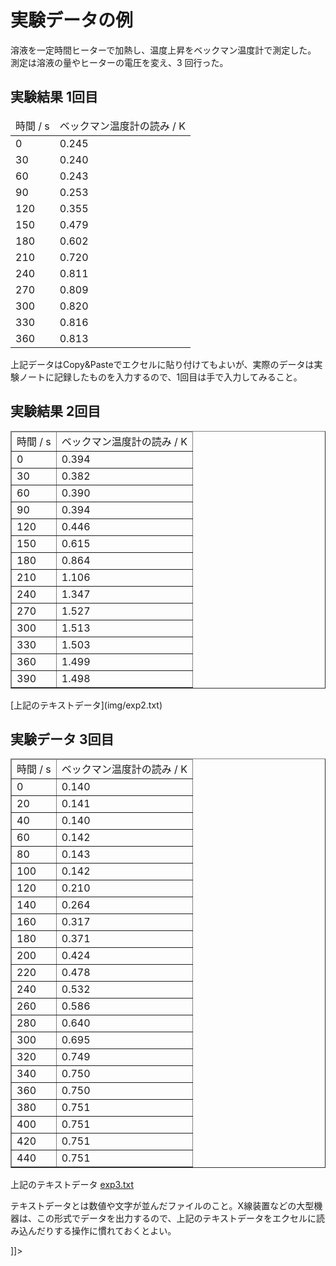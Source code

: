 # 実験データの例

溶液を一定時間ヒーターで加熱し、温度上昇をベックマン温度計で測定した。<br />測定は溶液の量やヒーターの電圧を変え、3 回行った。

<h2>実験結果 1回目</h2>
<table border="0">
<thead>
<tr>
<td>時間 / s</td>
<td>ベックマン温度計の読み / K</td>
</tr>
</thead>
<tbody>
<tr>
<td>0</td>
<td>0.245</td>
</tr>
<tr>
<td>30</td>
<td>0.240</td>
</tr>
<tr>
<td>60</td>
<td>0.243</td>
</tr>
<tr>
<td>90</td>
<td>0.253</td>
</tr>
<tr>
<td>120</td>
<td>0.355</td>
</tr>
<tr>
<td>150</td>
<td>0.479</td>
</tr>
<tr>
<td>180</td>
<td>0.602</td>
</tr>
<tr>
<td>210</td>
<td>0.720</td>
</tr>
<tr>
<td>240</td>
<td>0.811</td>
</tr>
<tr>
<td>270</td>
<td>0.809</td>
</tr>
<tr>
<td>300</td>
<td>0.820</td>
</tr>
<tr>
<td>330</td>
<td>0.816</td>
</tr>
<tr>
<td>360</td>
<td>0.813</td>
</tr>
</tbody>
</table>
<p>上記データはCopy&amp;Pasteでエクセルに貼り付けてもよいが、実際のデータは実験ノートに記録したものを入力するので、1回目は手で入力してみること。</p>
<h2>実験結果 2回目</h2>
<table border="1">
<thead>
<tr>
<td>時間 / s</td>
<td>ベックマン温度計の読み / K</td>
</tr>
</thead>
<tbody>
<tr>
<td>0</td>
<td>0.394</td>
</tr>
<tr>
<td>30</td>
<td>0.382</td>
</tr>
<tr>
<td>60</td>
<td>0.390</td>
</tr>
<tr>
<td>90</td>
<td>0.394</td>
</tr>
<tr>
<td>120</td>
<td>0.446</td>
</tr>
<tr>
<td>150</td>
<td>0.615</td>
</tr>
<tr>
<td>180</td>
<td>0.864</td>
</tr>
<tr>
<td>210</td>
<td>1.106</td>
</tr>
<tr>
<td>240</td>
<td>1.347</td>
</tr>
<tr>
<td>270</td>
<td>1.527</td>
</tr>
<tr>
<td>300</td>
<td>1.513</td>
</tr>
<tr>
<td>330</td>
<td>1.503</td>
</tr>
<tr>
<td>360</td>
<td>1.499</td>
</tr>
<tr>
<td>390</td>
<td>1.498</td>
</tr>
</tbody>
</table>
[上記のテキストデータ](img/exp2.txt)

<h2>実験データ 3回目</h2>
<table border="1">
<thead>
<tr>
<td>時間 / s</td>
<td>ベックマン温度計の読み / K</td>
</tr>
</thead>
<tbody>
<tr>
<td>0</td>
<td>0.140</td>
</tr>
<tr>
<td>20</td>
<td>0.141</td>
</tr>
<tr>
<td>40</td>
<td>0.140</td>
</tr>
<tr>
<td>60</td>
<td>0.142</td>
</tr>
<tr>
<td>80</td>
<td>0.143</td>
</tr>
<tr>
<td>100</td>
<td>0.142</td>
</tr>
<tr>
<td>120</td>
<td>0.210</td>
</tr>
<tr>
<td>140</td>
<td>0.264</td>
</tr>
<tr>
<td>160</td>
<td>0.317</td>
</tr>
<tr>
<td>180</td>
<td>0.371</td>
</tr>
<tr>
<td>200</td>
<td>0.424</td>
</tr>
<tr>
<td>220</td>
<td>0.478</td>
</tr>
<tr>
<td>240</td>
<td>0.532</td>
</tr>
<tr>
<td>260</td>
<td>0.586</td>
</tr>
<tr>
<td>280</td>
<td>0.640</td>
</tr>
<tr>
<td>300</td>
<td>0.695</td>
</tr>
<tr>
<td>320</td>
<td>0.749</td>
</tr>
<tr>
<td>340</td>
<td>0.750</td>
</tr>
<tr>
<td>360</td>
<td>0.750</td>
</tr>
<tr>
<td>380</td>
<td>0.751</td>
</tr>
<tr>
<td>400</td>
<td>0.751</td>
</tr>
<tr>
<td>420</td>
<td>0.751</td>
</tr>
<tr>
<td>440</td>
<td>0.751</td>
</tr>
</tbody>
</table>
<p>上記のテキストデータ <a href="http://science.shinshu-u.ac.jp/~tiiyama/wp-content/uploads/2012/10/exp3.txt">exp3.txt</a></p>
<p>テキストデータとは数値や文字が並んだファイルのこと。X線装置などの大型機器は、この形式でデータを出力するので、上記のテキストデータをエクセルに読み込んだりする操作に慣れておくとよい。</p>]]>
